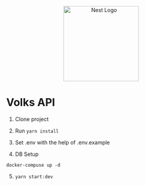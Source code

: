 <p align="center">
  <a href="http://nestjs.com/" target="blank"><img src="https://nestjs.com/img/logo-small.svg" width="200" alt="Nest Logo" /></a>
</p>

# Volks API

1. Clone project

2. Run `yarn install `

3. Set .env with the help of .env.example

4. DB Setup

```
docker-compuse up -d
```

5. `yarn start:dev`
